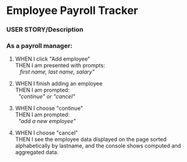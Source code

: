 # Employee Payroll Tracker

### USER STORY/Description 
### As a payroll manager:

1. WHEN I click "Add employee" <br>
THEN I am presented with prompts: <br>
&nbsp;&nbsp; *first name, last name, salary"* <br>

2. WHEN I finish adding an employee <br>
THEN I am prompted: <br>
&nbsp;&nbsp;*"continue" or "cancel"* <br>

3. WHEN I choose "continue" <br>
THEN I am prompted: <br>
&nbsp;&nbsp;*"add a new employee"* <br>

4. WHEN I choose "cancel" <br>
THEN I see the employee data displayed on the page sorted alphabetically by lastname, and the console shows computed and aggregated data. <br>

